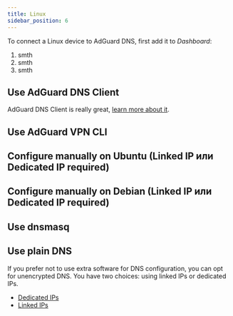 ```yaml
---
title: Linux
sidebar_position: 6
---
```


To connect a Linux device to AdGuard DNS, first add it to *Dashboard*:

1. smth
1. smth
1. smth

## Use AdGuard DNS Client

AdGuard DNS Client is really great, [learn more about it](/dns-client/overview).

## Use AdGuard VPN CLI

## Configure manually on Ubuntu (Linked IP или Dedicated IP required)

## Configure manually on Debian (Linked IP или Dedicated IP required)

## Use dnsmasq

## Use plain DNS

If you prefer not to use extra software for DNS configuration, you can opt for unencrypted DNS. You have two choices: using linked IPs or dedicated IPs.

- [Dedicated IPs](/private-dns/connect-devices/other-options/dedicated-ip.md)
- [Linked IPs](/private-dns/connect-devices/other-options/linked-ip.md)
